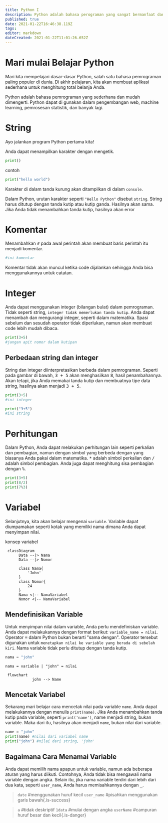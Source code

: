 ```yaml
---
title: Python I
description: Python adalah bahasa perograman yang sangat bermanfaat dan dapat digunakan untuk website, machine learning, dan banyak lagi.
published: true
date: 2021-01-22T16:46:38.119Z
tags: 
editor: markdown
dateCreated: 2021-01-22T11:01:26.652Z
---
```


# Mari mulai Belajar Python
Mari kita mempelajari dasar-dasar Python, salah satu bahasa pemrograman paling populer di dunia.
Di akhir pelajaran, kita akan membuat aplikasi sederhana untuk menghitung total belanja Anda.

Python adalah bahasa pemrograman yang sederhana dan mudah dimengerti. Python dapat di gunakan dalam pengembangan web, machine learning, pemrosesan statistik, dan banyak lagi.

# String
Ayo jalankan program Python pertama kita!

Anda dapat menampilkan karakter dengan mengetik. 
```python
print()
```
contoh
```python
print("hello world")
```

Karakter di dalam tanda kurung akan ditampilkan di dalam `console`.


Dalam Python, urutan karakter seperti `"Hello Python"` disebut `string`.
String harus ditutup dengan tanda kutip atau kutip ganda.
Hasilnya akan sama.
Jika Anda tidak menambahkan tanda kutip, hasilnya akan error

# Komentar
Menambahkan <kbd>#</kbd> pada awal perintah akan membuat baris perintah itu menjadi komentar.
```python
#ini komentar
```
Komentar tidak akan muncul ketika code dijalankan sehingga Anda bisa menggunakannya untuk catatan.

# Integer
Anda dapat menggunakan integer (bilangan bulat) dalam pemrograman. Tidak seperti string, `integer tidak memerlukan tanda kutip`. Anda dapat menambah dan mengurangi integer, seperti dalam matematika. Spasi sebelum dan sesudah operator tidak diperlukan, namun akan membuat code lebih mudah dibaca.
```python
print(3+5)
#jangan apit nomor dalam kutipan
```
## Perbedaan string dan integer
String dan integer diinterpretasikan berbeda dalam pemrograman.
Seperti pada gambar di bawah, <kbd>3 + 5</kbd> akan menghasilkan <kbd>8</kbd>, hasil penambahannya. Akan tetapi, jika Anda memakai tanda kutip dan membuatnya tipe data string, hasilnya akan menjadi <kbd>3 + 5</kbd>.
```python
print(3+5)
#ini integer
```
```python
print("3+5")
#ini string
```

# Perhitungan
Dalam Python, Anda dapat melakukan perhitungan lain seperti perkalian dan pembagian, namun dengan simbol yang berbeda dengan yang biasanya Anda pakai dalam matematika.
<kbd>*</kbd> adalah simbol perkalian dan <kbd>/</kbd> adalah simbol pembagian.
Anda juga dapat menghitung sisa pembagian dengan <kbd>%</kbd>.
```python
print(3+5)
print(8/2)
print(7%3)
```

# Variabel

Selanjutnya, kita akan belajar mengenai `variable`.
Variable dapat diumpamakan seperti kotak yang memiliki nama dimana Anda dapat menyimpan nilai.

konsep variabel
```mermaid
 classDiagram
      Data --|> Nama
      Data --|> Nomor

      class Nama{
          'John'
      }
      class Nomor{
          24
      }
      Nama <|-- NamaVariabel
      Nomor <|-- NamaVariabel
```
## Mendefinisikan Variable
Untuk menyimpan nilai dalam variable, Anda perlu mendefiniskan variable. Anda dapat melakukannya dengan format berikut: `variable_name = nilai`. Operator <kbd>=</kbd> dalam Python bukan berarti "sama dengan". Operator tersebut digunakan untuk `menetapkan nilai ke variable yang berada di sebelah kiri`. Nama variable tidak perlu ditutup dengan tanda kutip.

```python
nama = "john"
```
`nama = variable | "john" = nilai`
```mermaid
 flowchart
 			john --> Name
```

## Mencetak Variabel
Sekarang mari belajar cara mencetak nilai pada variable `name`.
Anda dapat melakukannya dengan menulis `print(name)`.
Jika Anda menambahkan tanda kutip pada variable, seperti `print('name')`, name menjadi string, bukan variable.
Maka dari itu, hasilnya akan menjadi `name`, bukan nilai dari variable.
```python
name = "john"
print(name) #nilai dari variabel name
print("john") #nilai dari string, 'john'
```


## Bagaimana Cara Menamai Variable
Anda dapat memilih nama apapun untuk variable, namun ada beberapa aturan yang harus diikuti.
Contohnya, Anda tidak bisa mengawali nama variable dengan angka.
Selain itu, jika nama variable terdiri dari lebih dari dua kata, seperti `user_name`, Anda harus memisahkannya dengan <kbd>_</kbd>.
> `date` #menggunakan huruf kecil
`user_name` #pisahkan menggunakan garis bawah{.is-success}

> `a` #tidak deskriptif
`1data` #mulai dengan angka
`userName` #campuran huruf besar dan kecil{.is-danger}





